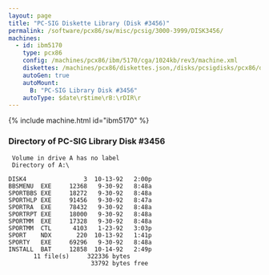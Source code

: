 ```yaml
---
layout: page
title: "PC-SIG Diskette Library (Disk #3456)"
permalink: /software/pcx86/sw/misc/pcsig/3000-3999/DISK3456/
machines:
  - id: ibm5170
    type: pcx86
    config: /machines/pcx86/ibm/5170/cga/1024kb/rev3/machine.xml
    diskettes: /machines/pcx86/diskettes.json,/disks/pcsigdisks/pcx86/diskettes.json
    autoGen: true
    autoMount:
      B: "PC-SIG Library Disk #3456"
    autoType: $date\r$time\rB:\rDIR\r
---
```


{% include machine.html id="ibm5170" %}

### Directory of PC-SIG Library Disk #3456

     Volume in drive A has no label
     Directory of A:\

    DISK4                3  10-13-92   2:00p
    BBSMENU  EXE     12368   9-30-92   8:48a
    SPORTBBS EXE     18272   9-30-92   8:48a
    SPORTHLP EXE     91456   9-30-92   8:47a
    SPORTRA  EXE     78432   9-30-92   8:48a
    SPORTRPT EXE     18000   9-30-92   8:48a
    SPORTMM  EXE     17328   9-30-92   8:48a
    SPORTMM  CTL      4103   1-23-92   3:03p
    SPORT    NDX       220  10-13-92   1:41p
    SPORTY   EXE     69296   9-30-92   8:48a
    INSTALL  BAT     12858  10-14-92   2:49p
           11 file(s)     322336 bytes
                           33792 bytes free
